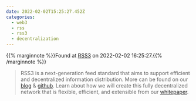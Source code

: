 ```yaml
---
date: 2022-02-02T15:25:27.452Z
categories:
  - web3
  - rss
  - rss3
  - decentralization
---
```

{{% marginnote %}}Found at [RSS3](https://rss3.io/#/) on 2022-02-02 16:25:27.{{% /marginnote %}}

> RSS3 is a next-generation feed standard that aims to support efficient and decentralized information distribution. More can be found on our [blog](https://rss3.notion.site/fcbc0cea4cc4487c88f1872066254bf3?v=c179e4c074574d729e512d0f9d9b964b) & [github](https://github.com/NaturalSelectionLabs). Learn about how we will create this fully decentralized network that is flexible, efficient, and extensible from our [whitepaper](https://rss3.io/#/whitepaper).

